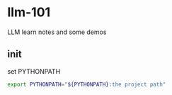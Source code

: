 # llm-101
LLM learn notes and some demos

## init
set PYTHONPATH

```bash
export PYTHONPATH="${PYTHONPATH}:the project path"
```
